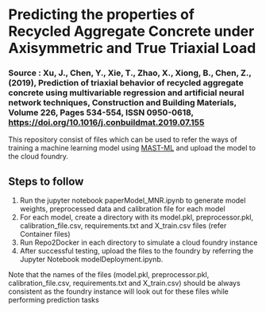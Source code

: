 # Predicting the properties of Recycled Aggregate Concrete under Axisymmetric and True Triaxial Load

### Source : Xu, J., Chen, Y., Xie, T., Zhao, X., Xiong, B., Chen, Z., (2019), Prediction of triaxial behavior of recycled aggregate concrete using multivariable regression and artificial neural network techniques, Construction and Building Materials, Volume 226, Pages 534-554, ISSN 0950-0618, https://doi.org/10.1016/j.conbuildmat.2019.07.155


This repository consist of files which can be used to refer the ways of training a machine learning model using [MAST-ML](https://github.com/uw-cmg/MAST-ML) and upload the model to the cloud foundry.

## Steps to follow

1. Run the jupyter notebook paperModel_MNR.ipynb to generate model weights, preprocessed data and calibration file for each model
2. For each model, create a directory with its model.pkl, preprocessor.pkl, calibration_file.csv, requirements.txt and X_train.csv files (refer Container files)
3. Run Repo2Docker in each directory to simulate a cloud foundry instance
4. After successful testing, upload the files to the foundry by referring the Jupyter Notebook modelDeployment.ipynb.

Note that the names of the files (model.pkl, preprocessor.pkl, calibration_file.csv, requirements.txt and X_train.csv) should be always consistent as the foundry instance will look out for these files while performing prediction tasks
